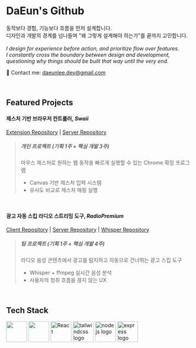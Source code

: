 # DaEun's Github
동작보다 경험, 기능보다 흐름을 먼저 설계합니다. <br/>
디자인과 개발의 경계를 넘나들며 "왜 그렇게 설계해야 하는가"를 끝까지 고민합니다.
<br/><br/>
*I design for experience before action, and prioritize flow over features.* <br/>
*I constantly cross the boundary between design and development, questioning why things should be built that way until the very end.*

📩 Contact me: daeunlee.dev@gmail.com

<br/>

## Featured Projects

#### 제스처 기반 브라우저 컨트롤러, ***Swaii***
<a href="https://github.com/Eun0713/swaii-extension">Extension Repository</a> |
<a href="https://github.com/Eun0713/swaii-server">Server Repository</a>
> ##### 개인 프로젝트 (기획 1주 + 핵심 개발 3주) 
> 마우스 제스처로 원하는 웹 동작을 빠르게 실행할 수 있는 Chrome 확장 프로그램
> - Canvas 기반 제스처 입력 시스템  
> - 유사도 비교로 제스처 매핑 실행  

<br/>

#### 광고 자동 스킵 라디오 스트리밍 도구, ***RadioPremium***
<a href="https://github.com/Radio-Premium/RadioPremium-FE">Client Repository</a> |
<a href="https://github.com/Radio-Premium/RadioPremium-BE">Server Repository</a> |
<a href="https://github.com/Radio-Premium/RadioPremium-Whisper">Whisper Repository</a>
> ##### 팀 프로젝트 (기획 1주 + 핵심 개발 4주) 
> 라디오 음성 콘텐츠에서 광고를 탐지하고 자동으로 건너뛰는 광고 스킵 도구  
> - Whisper + ffmpeg 실시간 음성 분석  
> - 사용자의 청취 흐름을 끊지 않는 UX  

<br/>


## Tech Stack
<div style="margin-top: 12px;">
<img src="https://cdn.jsdelivr.net/gh/devicons/devicon/icons/javascript/javascript-original.svg" height="56" />
<img src="https://cdn.jsdelivr.net/gh/devicons/devicon/icons/typescript/typescript-original.svg" height="56" />
<img src="https://cdn.jsdelivr.net/gh/devicons/devicon/icons/react/react-original.svg" height="56" alt="React" title="React" />
<img src="https://noticon-static.tammolo.com/dgggcrkxq/image/upload/v1657314490/noticon/ur8spzfcq4acw7ijp68v.png" height="56" alt="tailwindcss logo"  />
<img src="https://cdn.jsdelivr.net/gh/devicons/devicon/icons/nodejs/nodejs-original.svg" height="56" alt="nodejs logo"  />
<img src="https://img.icons8.com/?size=100&id=z228V7A9QyTv&format=png&color=000000" height="56" alt="express logo" />

</div>
